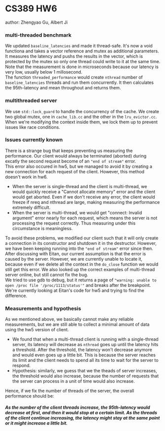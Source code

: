 # CS389 HW6
author: Zhengyao Gu, Albert Ji

### multi-threaded benchmark
We updated `baseline_latencies` and made it thread-safe. It's now a void functiona and takes a vector reference and mutex as additional parameters.\
 It measures the latency and pushs the results in the vector, which is protected by the mutex so only one thread could write to it at the same time. Note that the measurement is done in microseconds because our latency is very low, usually below 1 millosecond.\
 The function `threaded_performance` would create `nthread` number of `baseline_latencies` threads and run them concurrently. It then calculates the 95th-latency and mean throughout and returns them.
 
 ### multithreaded server
We use `std::lock_guard` to handle the concurrency of the cache. We create two global mutex, one in `cache_lib.cc` and the other in the `lru_evictor.cc`. When we're modifying the context inside them, we lock them up to prevent issues like race conditions. 

### Issues currently known
There is a strange bug that keeps preventing us measuring the performance. Our client would always be terminated (aborted) during excatly the second request become of an `"end of stream"` error. \
This error also occured in hw5, but we managed to avoid it by creating a new connection for each request of the client. However, this method doesn't work in hw6. 
 - When the server is single-thread and the client is multi-thread, we would quickly receive a "Cannot allocate memory" error and the client would get aborted. Even if we don't receive any error, the client would freeze if nreq and nthread are large, making measuring the performance extremely difficult.
 - When the server is multi-thread, we would get "connect: Invalid argument" error nearly for each request, which means the server is not processing the request correctly. Thus measuring under this circumstance is meaningless.
 
To avoid these problems, we modified our client such that it will only create a connection in its constructor and shutdown it in the destructor. However, we have been keeping running into the `"end of stream"` error since then. \
After discussing with Eitan, our current assumption is that the error is caused by the server. However, we are currently unable to locate it, because even if we delete all the context in the `do_close` function we would still get this error. We also looked up the correct examples of multi-thread server online, but still cannot fix the bug. \
We tried to use gdb to debug, but it returns a page of `"warning: unable to open /proc file '/proc/1113/status'"` and breaks after the breakpoint. We're currently looking at Eitan's code for hw5 and trying to find the difference.

### Measurements and hypothesis
As we mentioned above, we basically cannot make any reliable measurements, but we are still able to collect a minimal amount of data using the hw5 version of client. 
 - We found that when a multi-thread client is running with a single-thread server, its latency will decrease as `nthread` goes up until the latency hits a threshold. After the threshold, the latency won't decrease anymore and would even goes up a little bit. This is because the server reaches its limit and the client needs to spend all its time to wait for the server to respond.
 - Hypothesis: similarly, we guess that we the theads of server increases, the threshold would also increase, because the number of  requests that the server can process in a unit of time would also increase.
 
 Hence, if we fix the number of threads of the server, the overall performance should be:
##### As the number of the client threads increase, the 95th-latency would decrease at first, and then it would stop at a certain limit. As the threads of the client continue increasing, the latency might stay at the same point or it might increase a little bit.
